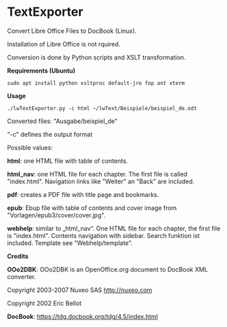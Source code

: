# TextExporter
Convert Libre Office Files to DocBook (Linux).

Installation of Libre Office is not rquired. 

Conversion is done by Python scripts and XSLT transformation.

**Requirements (Ubuntu)**

`sudo apt install python xsltproc default-jre fop ant xterm`

**Usage**

`./lwTextExporter.py -c html ~/lwText/Beispiele/beispiel_de.odt`

Converted files: "Ausgabe/beispiel_de"

"-c" defines the output format

Possible values:

**html**: one HTML file with table of contents.

**html_nav**: one HTML file for each chapter. The first file is called "index.html". Navigation links like "Weiter" an "Back" are included.

**pdf**: creates a PDF file with title page and bookmarks.

**epub**: Ebup file with table of contents and cover image from "Vorlagen/epub3/cover/cover.jpg".

**webhelp**: similar to „html_nav“. One HTML file for each chapter, the first file is "index.html". Contents navigation with sidebar. Search funktion ist included. Template see "Webhelp/template".

**Credits**

**OOo2DBK**: OOo2DBK is an OpenOffice.org document to DocBook XML converter.

Copyright 2003-2007 Nuxeo SAS <http://nuxeo.com>

Copyright 2002 Eric Bellot

**DocBook**: https://tdg.docbook.org/tdg/4.5/index.html
